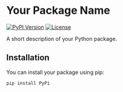 # Your Package Name

[![PyPI Version](https://img.shields.io/pypi/v/your-package-name.svg)](https://pypi.org/project/your-package-name/)
[![License](https://img.shields.io/pypi/l/your-package-name.svg)](https://opensource.org/licenses/MIT)

A short description of your Python package.

## Installation

You can install your package using pip:

```bash
pip install PyPi
